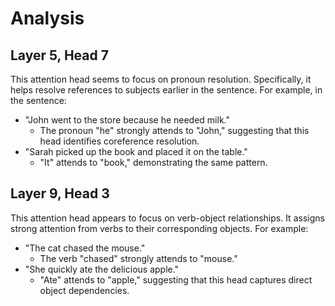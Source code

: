 # Analysis

## Layer 5, Head 7

This attention head seems to focus on pronoun resolution. Specifically, it helps resolve references to subjects earlier in the sentence. For example, in the sentence:

- "John went to the store because he needed milk."
  - The pronoun "he" strongly attends to "John," suggesting that this head identifies coreference resolution.
- "Sarah picked up the book and placed it on the table."
  - "It" attends to "book," demonstrating the same pattern.

## Layer 9, Head 3

This attention head appears to focus on verb-object relationships. It assigns strong attention from verbs to their corresponding objects. For example:

- "The cat chased the mouse."
  - The verb "chased" strongly attends to "mouse."
- "She quickly ate the delicious apple."
  - "Ate" attends to "apple," suggesting that this head captures direct object dependencies.
